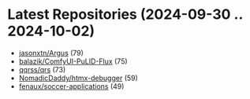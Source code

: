 # Latest Repositories (2024-09-30 .. 2024-10-02)

- [jasonxtn/Argus](https://github.com/jasonxtn/Argus) (79)
- [balazik/ComfyUI-PuLID-Flux](https://github.com/balazik/ComfyUI-PuLID-Flux) (75)
- [qqrss/qrs](https://github.com/qqrss/qrs) (73)
- [NomadicDaddy/htmx-debugger](https://github.com/NomadicDaddy/htmx-debugger) (59)
- [fenaux/soccer-applications](https://github.com/fenaux/soccer-applications) (49)
